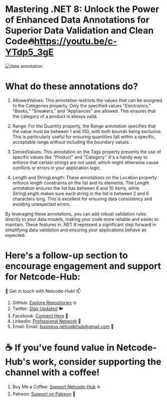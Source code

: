 # Mastering .NET 8: Unlock the Power of Enhanced Data Annotations for Superior Data Validation and Clean Code🔥https://youtu.be/c-YTdp5_3gE
![data annotation](https://github.com/Netcode-Hub/DemoDataAnnotationInDotNet8/assets/110794348/ca840520-457a-4197-932e-ee4f67cae86e)

# What do these annotations do?
1. AllowedValues: This annotation restricts the values that can be assigned to the Categories property. Only the specified values "Electronics," "Books," "Sneakers," and "Appliances" are allowed. This ensures that the category of a product is always valid.

2. Range: For the Quantity property, the Range annotation specifies that the value must be between 1 and 100, with both bounds being exclusive. This is particularly useful for ensuring quantities fall within a specific, acceptable range without including the boundary values.

3. DeniedValues: This annotation on the Tags property prevents the use of specific values like "Product" and "Category." It's a handy way to enforce that certain strings are not used, which might otherwise cause conflicts or errors in your application logic.

4. Length and StringLength: These annotations on the Location property enforce length constraints on the list and its elements. The Length annotation ensures the list has between 6 and 10 items, while StringLength makes sure each string in the list is between 2 and 6 characters long. This is excellent for ensuring data consistency and avoiding unexpected errors.

By leveraging these annotations, you can add robust validation rules directly to your data models, making your code more reliable and easier to maintain. These features in .NET 8 represent a significant step forward in simplifying data validation and ensuring your applications behave as expected.

# Here's a follow-up section to encourage engagement and support for Netcode-Hub:
🌟 Get in touch with Netcode-Hub! 📫
1. GitHub: [Explore Repositories](https://github.com/Netcode-Hub/Netcode-Hub) 🌐
2. Twitter: [Stay Updated](https://twitter.com/NetcodeHub) 🐦
3. Facebook: [Connect Here](https://web.facebook.com/NetcodeHub) 📘
4. LinkedIn: [Professional Network](https://www.linkedin.com/in/netcode-hub-90b188258/) 🔗
5. Email: Email: [business.netcodehub@gmail.com](mailto:business.netcodehub@gmail.com) 📧
   
# ☕️ If you've found value in Netcode-Hub's work, consider supporting the channel with a coffee!
1. Buy Me a Coffee: [Support Netcode-Hub](https://www.buymeacoffee.com/NetcodeHub) ☕️
2. Patreon: [Support on Patreon](https://patreon.com/user?u=113091185&utm_medium=unknown&utm_source=join_link&utm_campaign=creatorshare_creator&utm_content=copyLink) 🌟
